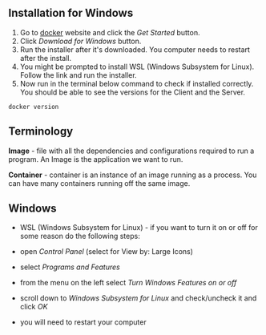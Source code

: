 ## Installation for Windows

1. Go to [docker](https://www.docker.com/) website and click the _Get Started_ button.
2. Click _Download for Windows_ button.
3. Run the installer after it's downloaded. You computer needs to restart after the install.
4. You might be prompted to install WSL (Windows Subsystem for Linux). Follow the link and run the installer.
5. Now run in the terminal below command to check if installed correctly. You should be able to see the versions for the Client and the Server.

```
docker version
```

## Terminology

**Image** - file with all the dependencies and configurations required to run a program. An Image is the application we want to run.

**Container** - container is an instance of an image running as a process. You can have many containers running off the same image.

## Windows

- WSL (Windows Subsystem for Linux) - if you want to turn it on or off for some reason do the following steps:

- open _Control Panel_ (select for View by: Large Icons)
- select _Programs and Features_
- from the menu on the left select _Turn Windows Features on or off_
- scroll down to _Windows Subsystem for Linux_ and check/uncheck it and click _OK_
- you will need to restart your computer
